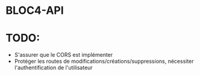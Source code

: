 # BLOC4-API


# TODO:
- S'assurer que le CORS est implémenter
- Protéger les routes de modifications/créations/suppressions, nécessiter l'authentification de l'utilisateur
